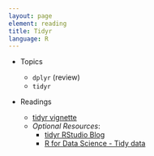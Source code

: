 ```yaml
---
layout: page
element: reading
title: Tidyr
language: R
---
```


* Topics

  * `dplyr` (review)
  * `tidyr`

* Readings

  * [tidyr vignette](https://cran.r-project.org/web/packages/tidyr/vignettes/tidy-data.html)  
  * *Optional Resources*:  
    * [tidyr RStudio Blog](https://blog.rstudio.org/2014/07/22/introducing-tidyr/)
    * [R for Data Science - Tidy data](http://r4ds.had.co.nz/tidy-data.html)
